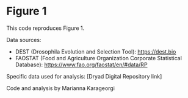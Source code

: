 # Figure 1

This code reproduces Figure 1.

Data sources:
- DEST (Drosophila Evolution and Selection Tool): https://dest.bio
- FAOSTAT (Food and Agriculture Organization Corporate Statistical Database): https://www.fao.org/faostat/en/#data/RP

Specific data used for analysis: [Dryad Digital Repository link]

Code and analysis by Marianna Karageorgi
